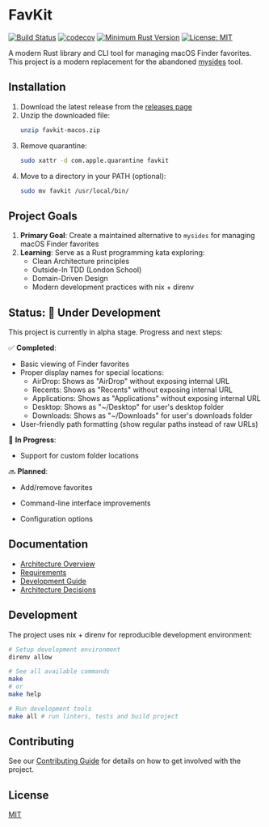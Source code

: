 # FavKit

[![Build Status](https://github.com/screwyprof/favkit/actions/workflows/rust.yml/badge.svg)](https://github.com/screwyprof/favkit/actions/workflows/rust.yml)
[![codecov](https://codecov.io/gh/screwyprof/favkit/graph/badge.svg?token=B5ARXL56RN)](https://codecov.io/gh/screwyprof/favkit)
[![Minimum Rust Version](https://img.shields.io/badge/MSRV-nightly-red)](https://github.com/rust-lang/api-guidelines/discussions/231)
[![License: MIT](https://img.shields.io/badge/License-MIT-yellow.svg)](https://opensource.org/licenses/MIT)

A modern Rust library and CLI tool for managing macOS Finder favorites. This project is a modern replacement for the abandoned [mysides](https://github.com/mosen/mysides) tool.

## Installation

1. Download the latest release from the [releases page](https://github.com/screwyprof/favkit/releases)
2. Unzip the downloaded file:
   ```bash
   unzip favkit-macos.zip
   ```
3. Remove quarantine:
   ```bash
   sudo xattr -d com.apple.quarantine favkit
   ```
4. Move to a directory in your PATH (optional):
   ```bash
   sudo mv favkit /usr/local/bin/
   ```

## Project Goals

1. **Primary Goal**: Create a maintained alternative to `mysides` for managing macOS Finder favorites
2. **Learning**: Serve as a Rust programming kata exploring:
   - Clean Architecture principles
   - Outside-In TDD (London School)
   - Domain-Driven Design
   - Modern development practices with nix + direnv

## Status: 🚧 Under Development

This project is currently in alpha stage. Progress and next steps:

✅ **Completed**:
- Basic viewing of Finder favorites
- Proper display names for special locations:
  - AirDrop: Shows as "AirDrop" without exposing internal URL
  - Recents: Shows as "Recents" without exposing internal URL
  - Applications: Shows as "Applications" without exposing internal URL
  - Desktop: Shows as "~/Desktop" for user's desktop folder
  - Downloads: Shows as "~/Downloads" for user's downloads folder
- User-friendly path formatting (show regular paths instead of raw URLs)

🚧 **In Progress**:
- Support for custom folder locations

🔜 **Planned**:
- Add/remove favorites
- Command-line interface improvements

- Configuration options

## Documentation

- [Architecture Overview](docs/architecture.md)
- [Requirements](docs/requirements.md)
- [Development Guide](docs/development.md)
- [Architecture Decisions](docs/adr/)

## Development

The project uses nix + direnv for reproducible development environment:

```bash
# Setup development environment
direnv allow

# See all available commands
make
# or
make help

# Run development tools
make all # run linters, tests and build project
```

## Contributing

See our [Contributing Guide](CONTRIBUTING.md) for details on how to get involved with the project.

## License

[MIT](LICENSE)
